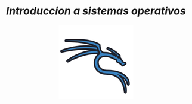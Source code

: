 _<h1 align="center">Introduccion a sistemas operativos</h1>_
<div align="center">
  <img src="https://github.com/DerDAVO/ISO/blob/main/media/kali-icon.png">
</div>

